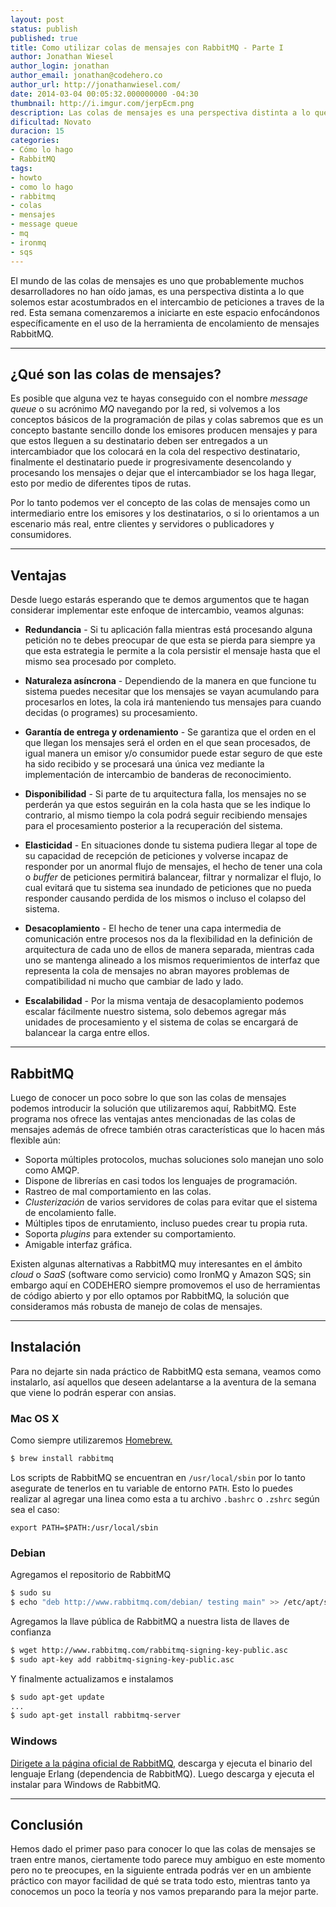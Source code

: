 ```yaml
---
layout: post
status: publish
published: true
title: Como utilizar colas de mensajes con RabbitMQ - Parte I
author: Jonathan Wiesel
author_login: jonathan
author_email: jonathan@codehero.co
author_url: http://jonathanwiesel.com/
date: 2014-03-04 00:05:32.000000000 -04:30
thumbnail: http://i.imgur.com/jerpEcm.png
description: Las colas de mensajes es una perspectiva distinta a lo que solemos estar acostumbrados en el intercambio de peticiones en la red, veamos más con RabbitMQ.
dificultad: Novato
duracion: 15
categories:
- Cómo lo hago
- RabbitMQ
tags:
- howto
- como lo hago
- rabbitmq
- colas
- mensajes
- message queue
- mq
- ironmq
- sqs
---
```

El mundo de las colas de mensajes es uno que probablemente muchos desarrolladores no han oído jamas, es una perspectiva distinta a lo que solemos estar acostumbrados en el intercambio de peticiones a traves de la red. Esta semana comenzaremos a iniciarte en este espacio enfocándonos específicamente en el uso de la herramienta de encolamiento de mensajes RabbitMQ.
***

## ¿Qué son las colas de mensajes?

Es posible que alguna vez te hayas conseguido con el nombre *message queue* o su acrónimo *MQ* navegando por la red, si volvemos a los conceptos básicos de la programación de pilas y colas sabremos que es un concepto bastante sencillo donde los emisores producen mensajes y para que estos lleguen a su destinatario deben ser entregados a un intercambiador que los colocará en la cola del respectivo destinatario, finalmente el destinatario puede ir progresivamente desencolando y procesando los mensajes o dejar que el intercambiador se los haga llegar, esto por medio de diferentes tipos de rutas.

Por lo tanto podemos ver el concepto de las colas de mensajes como un intermediario entre los emisores y los destinatarios, o si lo orientamos a un escenario más real, entre clientes y servidores o publicadores y consumidores.

***

## Ventajas

Desde luego estarás esperando que te demos argumentos que te hagan considerar implementar este enfoque de intercambio, veamos algunas:

* **Redundancia** - Si tu aplicación falla mientras está procesando alguna petición no te debes preocupar de que esta se pierda para siempre ya que esta estrategia le permite a la cola persistir el mensaje hasta que el mismo sea procesado por completo.

* **Naturaleza asíncrona** - Dependiendo de la manera en que funcione tu sistema puedes necesitar que los mensajes se vayan acumulando para procesarlos en lotes, la cola irá manteniendo tus mensajes para cuando decidas (o programes) su procesamiento.

* **Garantía de entrega y ordenamiento** - Se garantiza que el orden en el que llegan los mensajes será el orden en el que sean procesados, de igual manera un emisor y/o consumidor puede estar seguro de que este ha sido recibido y se procesará una única vez mediante la implementación de intercambio de banderas de reconocimiento.

* **Disponibilidad** - Si parte de tu arquitectura falla, los mensajes no se perderán ya que estos seguirán en la cola hasta que se les indique lo contrario, al mismo tiempo la cola podrá seguir recibiendo mensajes para el procesamiento posterior a la recuperación del sistema.

* **Elasticidad** - En situaciones donde tu sistema pudiera llegar al tope de su capacidad de recepción de peticiones y volverse incapaz de responder por un anormal flujo de mensajes, el hecho de tener una cola o *buffer* de peticiones permitirá balancear, filtrar y normalizar el flujo, lo cual evitará que tu sistema sea inundado de peticiones que no pueda responder causando perdida de los mismos o incluso el colapso del sistema.

* **Desacoplamiento** - El hecho de tener una capa intermedia de comunicación entre procesos nos da la flexibilidad en la definición de arquitectura de cada uno de ellos de manera separada, mientras cada uno se mantenga alineado a los mismos requerimientos de interfaz que representa la cola de mensajes no abran mayores problemas de compatibilidad ni mucho que cambiar de lado y lado.

* **Escalabilidad** - Por la misma ventaja de desacoplamiento podemos escalar fácilmente nuestro sistema, solo debemos agregar más unidades de procesamiento y el sistema de colas se encargará de balancear la carga entre ellos.

***

## RabbitMQ

Luego de conocer un poco sobre lo que son las colas de mensajes podemos introducir la solución que utilizaremos aquí, RabbitMQ. Este programa nos ofrece las ventajas antes mencionadas de las colas de mensajes además de ofrece también otras características que lo hacen más flexible aún:

* Soporta múltiples protocolos, muchas soluciones solo manejan uno solo como AMQP.
* Dispone de librerías en casi todos los lenguajes de programación.
* Rastreo de mal comportamiento en las colas.
* *Clusterización* de varios servidores de colas para evitar que el sistema de encolamiento falle.
* Múltiples tipos de enrutamiento, incluso puedes crear tu propia ruta.
* Soporta *plugins* para extender su comportamiento.
* Amigable interfaz gráfica.

Existen algunas alternativas a RabbitMQ muy interesantes en el ámbito *cloud* o *SaaS* (software como servicio) como IronMQ y Amazon SQS; sin embargo aquí en CODEHERO siempre promovemos el uso de herramientas de código abierto y por ello optamos por RabbitMQ, la solución que consideramos más robusta de manejo de colas de mensajes.

***



## Instalación

Para no dejarte sin nada práctico de RabbitMQ esta semana, veamos como instalarlo, así aquellos que deseen adelantarse a la aventura de la semana que viene lo podrán esperar con ansias.

### Mac OS X

Como siempre utilizaremos [Homebrew.](http://codehero.co/como-lo-hago-instalar-homebrew/)

```sh
$ brew install rabbitmq
```

Los scripts de RabbitMQ se encuentran en `/usr/local/sbin` por lo tanto asegurate de tenerlos en tu variable de entorno `PATH`. Esto lo puedes realizar al agregar una linea como esta a tu archivo `.bashrc` o `.zshrc` según sea el caso:

```
export PATH=$PATH:/usr/local/sbin
```

### Debian

Agregamos el repositorio de RabbitMQ

```sh
$ sudo su
$ echo "deb http://www.rabbitmq.com/debian/ testing main" >> /etc/apt/sources.list
```

Agregamos la llave pública de RabbitMQ a nuestra lista de llaves de confianza

```sh
$ wget http://www.rabbitmq.com/rabbitmq-signing-key-public.asc
$ sudo apt-key add rabbitmq-signing-key-public.asc
```

Y finalmente actualizamos e instalamos

```sh
$ sudo apt-get update
...
$ sudo apt-get install rabbitmq-server
```

### Windows

[Dirigete a la página oficial de RabbitMQ](http://www.rabbitmq.com/install-windows.html), descarga y ejecuta el binario del lenguaje Erlang (dependencia de RabbitMQ). Luego descarga y ejecuta el instalar para Windows de RabbitMQ.

***

## Conclusión

Hemos dado el primer paso para conocer lo que las colas de mensajes se traen entre manos, ciertamente todo parece muy ambiguo en este momento pero no te preocupes, en la siguiente entrada podrás ver en un ambiente práctico con mayor facilidad de qué se trata todo esto, mientras tanto ya conocemos un poco la teoría y nos vamos preparando para la mejor parte.
